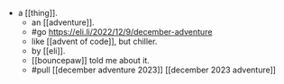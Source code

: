 - a [[thing]].
  - an [[adventure]].
  - #go https://eli.li/2022/12/9/december-adventure
  - like [[advent of code]], but chiller.
  - by [[eli]].
  - [[bouncepaw]] told me about it.
  - #pull [[december adventure 2023]] [[december 2023 adventure]]
